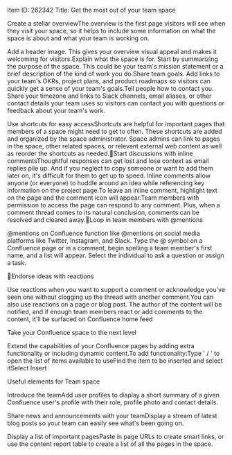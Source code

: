 Item ID: 262342
Title: Get the most out of your team space




Create a stellar overviewThe overview is the first page visitors will see when they visit your space, so it helps to include some information on what the space is about and what your team is working on.









Add a header image. This gives your overview visual appeal and makes it welcoming for visitors.Explain what the space is for. Start by summarizing the purpose of the space. This could be your team's mission statement or a brief description of the kind of work you do.Share team goals. Add links to your team's OKRs, project plans, and product roadmaps so visitors can quickly get a sense of your team's goals.Tell people how to contact you. Share your timezone and links to Slack channels, email aliases, or other contact details your team uses so visitors can contact you with questions or feedback about your team's work.





Use shortcuts for easy accessShortcuts are helpful for important pages that members of a space might need to get to often. These shortcuts are added and organized by the space administrator. Space admins can link to pages in the space, other related spaces, or relevant external web content as well as reorder the shortcuts as needed.💭Start discussions with inline commentsThoughtful responses can get lost and lose context as email replies pile up. And if you neglect to copy someone or want to add them later on, it's difficult for them to get up to speed. Inline comments allow anyone (or everyone) to huddle around an idea while referencing key information on the project page.To leave an inline comment, highlight text on the page and the comment icon will appear.Team members with permission to access the page can respond to any comment. Plus, when a comment thread comes to its natural conclusion, comments can be resolved and cleared away.👋Loop in team members with @mentions





@mentions on Confluence function like @mentions on social media platforms like Twitter, Instagram, and Slack. Type the @ symbol on a Confluence page or in a comment, begin spelling a team member's first name, and a list will appear. Select the individual to ask a question or assign a task.









👏Endorse ideas with reactions





Use reactions when you want to support a comment or acknowledge you've seen one without clogging up the thread with another comment.You can also use reactions on a page or blog post. The author of the content will be notified, and if enough team members react or add comments to the content, it'll be surfaced on Confluence home feed









Take your Confluence space to the next level





Extend the capabilities of your Confluence pages by  adding extra functionality or including dynamic content.To add functionality:Type ' / ' to open the list of items available to useFind the item to be inserted and select itSelect Insert









Useful elements for Team space





Introduce the teamAdd user profiles to display a short summary of a given Confluence user's profile with their role, profile photo and contact details.













Share news and announcements with your teamDisplay a stream of latest blog posts so your team can easily see what's been going on.





Display a list of important pagesPaste in page URLs to create smart links, or use the content report table to create a list of all the pages in the space.













